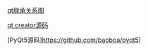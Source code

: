 [qt继承关系图](http://download.csdn.net/detail/qyy0180/6989373)

[qt creator源码](https://qt.gitorious.org/qt-creator/qt-creator/source/c2a2c4c819849f28d0bafd607116998a9a669773:)

[PyQt5源码]https://github.com/baoboa/pyqt5)

